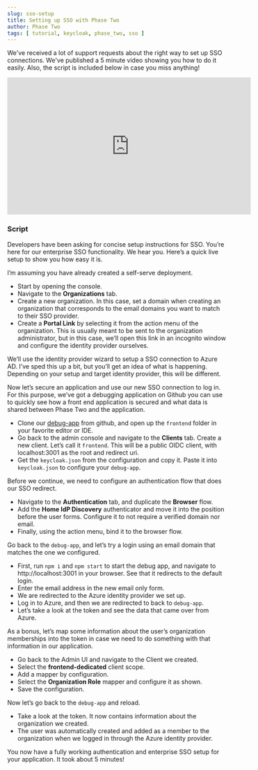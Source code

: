 ```yaml
---
slug: sso-setup
title: Setting up SSO with Phase Two
author: Phase Two
tags: [ tutorial, keycloak, phase_two, sso ]
---
```


We've received a lot of support requests about the right way to set up SSO connections. We've published a 5 minute video showing you how to do it easily. Also, the script is included below in case you miss anything!

<iframe width="560" height="315" src="https://www.youtube.com/embed/wAeT07JGhOI" title="YouTube video player" frameborder="0" allow="accelerometer; autoplay; clipboard-write; encrypted-media; gyroscope; picture-in-picture" allowfullscreen></iframe>

### Script
Developers have been asking for concise setup instructions for SSO. You’re here for our enterprise SSO functionality. We hear you. Here’s a quick live setup to show you how easy it is.

I’m assuming you have already created a self-serve deployment. 
- Start by opening the console. 
- Navigate to the **Organizations** tab. 
- Create a new organization. In this case, set a domain when creating an organization that corresponds to the email domains you want to match to their SSO provider.
- Create a **Portal Link** by selecting it from the action menu of the organization. This is usually meant to be sent to the organization administrator, but in this case, we’ll open this link in an incognito window and configure the identity provider ourselves.

We’ll use the identity provider wizard to setup a SSO connection to Azure AD. I’ve sped this up a bit, but you’ll get an idea of what is happening. Depending on your setup and target identity provider, this will be different.

Now let’s secure an application and use our new SSO connection to log in. For this purpose, we’ve got a debugging application on Github you can use to quickly see how a front end application is secured and what data is shared between Phase Two and the application.
- Clone our [debug-app](https://github.com/p2-inc/debug-app) from github, and open up the `frontend` folder in your favorite editor or IDE.
- Go back to the admin console and navigate to the **Clients** tab. Create a new client. Let’s call it `frontend`. This will be a public OIDC client, with localhost:3001 as the root and redirect uri.
- Get the `keycloak.json` from the configuration and copy it. Paste it into `keycloak.json` to configure your `debug-app`.

Before we continue, we need to configure an authentication flow that does our SSO redirect.
- Navigate to the **Authentication** tab, and duplicate the **Browser** flow. 
- Add the **Home IdP Discovery** authenticator and move it into the position before the user forms. Configure it to not require a verified domain nor email.
- Finally, using the action menu, bind it to the browser flow.

Go back to the `debug-app`, and let’s try a login using an email domain that matches the one we configured.
- First, run `npm i` and `npm start` to start the debug app, and navigate to http://localhost:3001 in your browser. See that it redirects to the default login.
- Enter the email address in the new email only form.
- We are redirected to the Azure identity provider we set up.
- Log in to Azure, and then we are redirected to back to `debug-app`.
- Let’s take a look at the token and see the data that came over from Azure.

As a bonus, let’s map some information about the user’s organization memberships into the token in case we need to do something with that information in our application.
- Go back to the Admin UI and navigate to the Client we created.
- Select the **frontend-dedicated** client scope.
- Add a mapper by configuration.
- Select the **Organization Role** mapper and configure it as shown.
- Save the configuration.

Now let’s go back to the `debug-app` and reload. 
- Take a look at the token. It now contains information about the organization we created. 
- The user was automatically created and added as a member to the organization when we logged in through the Azure identity provider. 

You now have a fully working authentication and enterprise SSO setup for your application. It took about 5 minutes!
